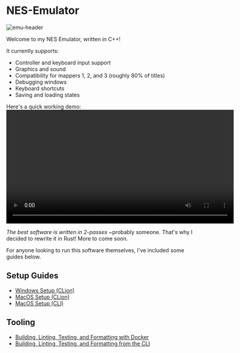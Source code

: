 # NES-Emulator
![emu-header](https://github.com/user-attachments/assets/083e49eb-66f8-48af-98d6-3edb12173ec9)


Welcome to my NES Emulator, written in C++!

It currently supports:
- Controller and keyboard input support
- Graphics and sound
- Compatibility for mappers 1, 2, and 3 (roughly 80% of titles)
- Debugging windows
- Keyboard shortcuts
- Saving and loading states

Here's a quick working demo:
<video src="https://github.com/user-attachments/assets/1d0b1de8-26d4-4572-a534-c99883bc4873" controls width="600"></video>

_The best software is written in 2-passes_ ~probably someone. That's why I decided to rewrite it in Rust! More to come soon.

For anyone looking to run this software themselves, I've included some guides below.

## Setup Guides
- [Windows Setup (CLion)](https://github.com/bgevko/nes-emu/blob/main/docs/CLion_Windows.md)
- [MacOS Setup (CLion)](https://github.com/bgevko/nes-emu/blob/main/docs/CLion_MacOS.md)
- [MacOS Setup (CLI)](https://github.com/bgevko/nes-emu/blob/main/docs/CLI_MacOS.md)

## Tooling
- [Building, Linting, Testing, and Formatting with Docker](https://github.com/bgevko/nes-emu/blob/main/docs/Docker_Tools.md)
- [Building, Linting, Testing, and Formatting from the CLI](https://github.com/bgevko/nes-emu/blob/main/docs/CLI_Tools.md)
